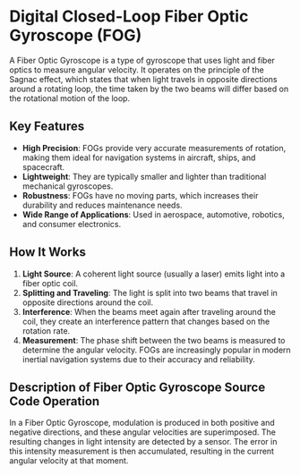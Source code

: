 # Digital Closed-Loop Fiber Optic Gyroscope (FOG)
A Fiber Optic Gyroscope is a type of gyroscope that uses light and fiber optics to measure angular velocity. It operates on the principle of the Sagnac effect, which states that when light travels in opposite directions around a rotating loop, the time taken by the two beams will differ based on the rotational motion of the loop.
## Key Features
- **High Precision**: FOGs provide very accurate measurements of rotation, making them ideal for navigation systems in aircraft, ships, and spacecraft.
- **Lightweight**: They are typically smaller and lighter than traditional mechanical gyroscopes.
- **Robustness**: FOGs have no moving parts, which increases their durability and reduces maintenance needs.
- **Wide Range of Applications**: Used in aerospace, automotive, robotics, and consumer electronics.
## How It Works
1. **Light Source**: A coherent light source (usually a laser) emits light into a fiber optic coil.
2. **Splitting and Traveling**: The light is split into two beams that travel in opposite directions around the coil.
3. **Interference**: When the beams meet again after traveling around the coil, they create an interference pattern that changes based on the rotation rate.
4. **Measurement**: The phase shift between the two beams is measured to determine the angular velocity.
FOGs are increasingly popular in modern inertial navigation systems due to their accuracy and reliability.
## Description of Fiber Optic Gyroscope Source Code Operation
In a Fiber Optic Gyroscope, modulation is produced in both positive and negative directions, and these angular velocities are superimposed. The resulting changes in light intensity are detected by a sensor. 
The error in this intensity measurement is then accumulated, resulting in the current angular velocity at that moment.
